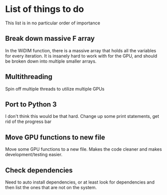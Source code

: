 # List of things to do
This list is in no particular order of importance

## Break down massive F array
In the WiDIM function, there is a massive array that holds all the variables for every iteration.
It is insanely hard to work with for the GPU, and should be broken down into multiple smaller arrays. 

## Multithreading
Spin off multiple threads to utilize multiple GPUs

## Port to Python 3
I don't think this would be that hard. Change up some print statements, get rid of the progress bar

## Move GPU functions to new file
Move some GPU functions to a new file. Makes the code cleaner and makes development/testing easier.

## Check dependencies
Need to auto install dependencies, or at least look for dependencies and then list the ones
that are not on the system.



